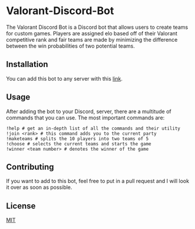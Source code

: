 # Valorant-Discord-Bot

The Valorant Discord Bot is a Discord bot that allows users to create teams for custom games. Players are assigned elo based off of their Valorant competitive rank and fair teams are made by minimizing the difference between the win probabilities of two potential teams.

## Installation

You can add this bot to any server with this [link](https://discord.com/api/oauth2/authorize?client_id=839184720771809321&permissions=0&scope=bot).

## Usage

After adding the bot to your Discord, server, there are a multitude of commands that you can use. The most important commands are:

```
!help # get an in-depth list of all the commands and their utility
!join <rank> # this command adds you to the current party
!maketeams # splits the 10 players into two teams of 5
!choose # selects the current teams and starts the game
!winner <team number> # denotes the winner of the game
```

## Contributing

If you want to add to this bot, feel free to put in a pull request and I will look it over as soon as possible.

## License
[MIT](https://choosealicense.com/licenses/mit/)
